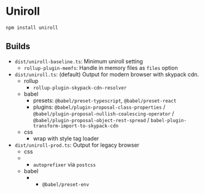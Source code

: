 # Uniroll

```
npm install uniroll
```

## Builds

- `dist/uniroll-baseline.ts`: Minimum uniroll setting
  - `rollup-plugin-memfs`: Handle in memory files as `files` option
- `dist/uniroll.ts`: (default) Output for modern browser with skypack cdn.
  - rollup
    - `rollup-plugin-skypack-cdn-resolver`
  - babel
    - presets: `@babel/preset-typescript`, `@babel/preset-react`
    - plugins: `@babel/plugin-proposal-class-properties` / `@babel/plugin-proposal-nullish-coalescing-operator` / `@babel/plugin-proposal-object-rest-spread` / `babel-plugin-transform-import-to-skypack-cdn`
  - css
    - wrap with style tag loader
- `dist/uniroll-prod.ts`: Output for legacy browser
  - css
  - - `autoprefixer` via `postcss`
  - babel
    - - `@babel/preset-env`
